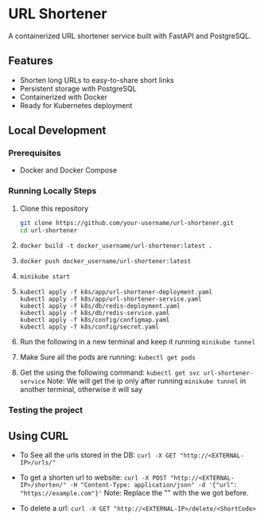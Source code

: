 # URL Shortener

A containerized URL shortener service built with FastAPI and PostgreSQL.

## Features

- Shorten long URLs to easy-to-share short links
- Persistent storage with PostgreSQL
- Containerized with Docker
- Ready for Kubernetes deployment

## Local Development

### Prerequisites

- Docker and Docker Compose

### Running Locally Steps

1. Clone this repository

   ```bash
   git clone https://github.com/your-username/url-shortener.git
   cd url-shortener
   ```

2. `docker build -t docker_username/url-shortener:latest .`

3. `docker push docker_username/url-shortener:latest`

4. `minikube start`

5. ```
   kubectl apply -f k8s/app/url-shortener-deployment.yaml
   kubectl apply -f k8s/app/url-shortener-service.yaml
   kubectl apply -f k8s/db/redis-deployment.yaml
   kubectl apply -f k8s/db/redis-service.yaml
   kubectl apply -f k8s/config/configmap.yaml
   kubectl apply -f k8s/config/secret.yaml
   ```
6. Run the following in a new terminal and keep it running
   `minikube tunnel`

7. Make Sure all the pods are running:
   `kubectl get pods`

8. Get the <EXTERNAL-IP> using the following command:
   `kubectl get svc url-shortener-service`
   Note: We will get the ip only after running `minikube tunnel` in another terminal, otherwise it will say <pending>

### Testing the project

## Using CURL

- To See all the urls stored in the DB:
  `curl -X GET "http://<EXTERNAL-IP>/urls/"`

- To get a shorten url to website:
  `curl -X POST "http://<EXTERNAL-IP>/shorten/" -H "Content-Type: application/json" -d '{"url": "https://example.com"}'`
  Note: Replace the "<EXTERNAL-IP>" with the <EXTERNAL-IP> we got before.

- To delete a url:
  `curl -X GET "http://<EXTERNAL-IP>/delete/<ShortCode>`
